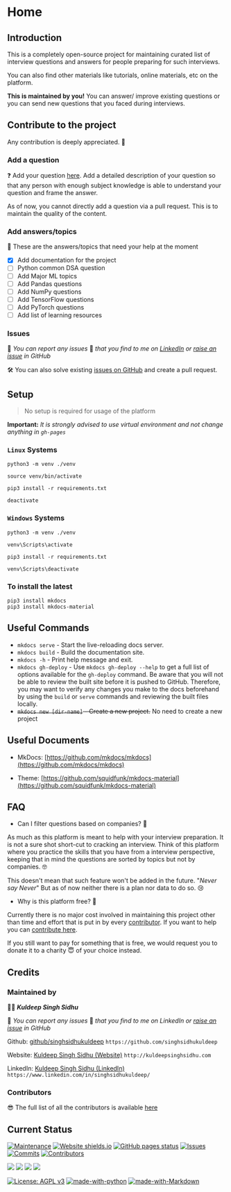 # Home

## Introduction

This is a completely open-source project for maintaining curated list of interview questions and answers for people preparing for such interviews. 

You can also find other materials like tutorials, online materials, etc on the platform.

**This is maintained by you!** You can answer/ improve existing questions or you can send new questions that you faced during interviews.

## Contribute to the project

Any contribution is deeply appreciated. 🙏

### Add a question

❓ Add your question [here](https://github.com/singhsidhukuldeep/data-science-interview-prep/issues). Add a detailed description of your question so that any person with enough subject knowledge is able to understand your question and frame the answer.

As of now, you cannot directly add a question via a pull request. This is to maintain the quality of the content.

### Add answers/topics 

📝 These are the answers/topics that need your help at the moment

* [x] Add documentation for the project
* [ ] Python common DSA question
* [ ] Add Major ML topics
* [ ] Add Pandas questions
* [ ] Add NumPy questions
* [ ] Add TensorFlow questions
* [ ] Add PyTorch questions
* [ ] Add list of learning resources

### Issues

🔧 *You can report any issues* 🧐 *that you find to me on [LinkedIn](#maintained-by) or [raise an issue](https://github.com/singhsidhukuldeep/data-science-interview-prep/issues) in GitHub*

🛠 You can also solve existing [issues on GitHub](https://github.com/singhsidhukuldeep/data-science-interview-prep/issues) and create a pull request.

## Setup

> No setup is required for usage of the platform

**Important:** *It is strongly advised to use virtual environment and not change anything in `gh-pages`*

### `Linux` Systems

```shell
python3 -m venv ./venv

source venv/bin/activate

pip3 install -r requirements.txt
```

```shell
deactivate
```

### `Windows` Systems

```shell
python3 -m venv ./venv

venv\Scripts\activate

pip3 install -r requirements.txt
```

```shell
venv\Scripts\deactivate
```

### To install the latest

```shell
pip3 install mkdocs
pip3 install mkdocs-material
```  

## Useful Commands

* `mkdocs serve` - Start the live-reloading docs server.
* `mkdocs build` - Build the documentation site.
* `mkdocs -h` - Print help message and exit.
* `mkdocs gh-deploy` - Use `mkdocs gh-deploy --help` to get a full list of options available for the `gh-deploy` command.
    Be aware that you will not be able to review the built site before it is pushed to GitHub. Therefore, you may want to verify any changes you make to the docs beforehand by using the `build` or `serve` commands and reviewing the built files locally.
* ~~`mkdocs new [dir-name]` - Create a new project.~~ No need to create a new project
    
## Useful Documents

* MkDocs: [https://github.com/mkdocs/mkdocs](https://github.com/mkdocs/mkdocs)

* Theme: [https://github.com/squidfunk/mkdocs-material](https://github.com/squidfunk/mkdocs-material)

## FAQ

* Can I filter questions based on companies? 🤪

As much as this platform is meant to help with your interview preparation. It is not a sure shot short-cut to cracking an interview.
Think of this platform where you practice the skills that you have from a interview perspective, 
keeping that in mind the questions are sorted by topics but not by companies. 🤓

This doesn't mean that such feature won't be added in the future. "*Never say Never*" But as of now neither there is a plan nor data to do so. 😢

* Why is this platform free? 🤗

Currently there is no major cost involved in maintaining this project other than time and effort that is put in by every [contributor](https://github.com/singhsidhukuldeep/data-science-interview-prep/graphs/contributors). 
If you want to help you can [contribute here](#contribute-to-the-project). 

If you still want to pay for something that is free, we would request you to donate it to a charity 😇 of your choice instead.

## Credits

### Maintained by

👨‍🎓 ***Kuldeep Singh Sidhu*** 

🔧 *You can report any issues* 🧐 *that you find to me on LinkedIn or [raise an issue](https://github.com/singhsidhukuldeep/data-science-interview-prep/issues) in GitHub*

Github: [github/singhsidhukuldeep](https://github.com/singhsidhukuldeep)
`https://github.com/singhsidhukuldeep`

Website: [Kuldeep Singh Sidhu (Website)](http://kuldeepsinghsidhu.com)
`http://kuldeepsinghsidhu.com`

LinkedIn: [Kuldeep Singh Sidhu (LinkedIn)](https://www.linkedin.com/in/singhsidhukuldeep/)
`https://www.linkedin.com/in/singhsidhukuldeep/`

### Contributors

😎 The full list of all the contributors is available [here](https://github.com/singhsidhukuldeep/data-science-interview-prep/graphs/contributors)

## Current Status

[![Maintenance](https://img.shields.io/badge/Maintained%3F-yes-green.svg)](https://github.com/singhsidhukuldeep)
[![Website shields.io](https://img.shields.io/website?url=https%3A%2F%2Fsinghsidhukuldeep.github.io%2Fdata-science-interview-prep%2F)](https://singhsidhukuldeep.github.io/data-science-interview-prep/)
[![GitHub pages status](https://img.shields.io/github/deployments/singhsidhukuldeep/data-science-interview-prep/github-pages)](https://github.com/singhsidhukuldeep/data-science-interview-prep/deployments/activity_log?environment=github-pages)
[![Issues](https://img.shields.io/github/issues/singhsidhukuldeep/data-science-interview-prep)](https://github.com/singhsidhukuldeep/data-science-interview-prep/issues)
[![Commits](https://img.shields.io/github/last-commit/singhsidhukuldeep/data-science-interview-prep)](https://github.com/singhsidhukuldeep/data-science-interview-prep/commits/master)
[![Contributors](https://img.shields.io/github/contributors/singhsidhukuldeep/data-science-interview-prep)](https://github.com/singhsidhukuldeep/data-science-interview-prep/graphs/contributors)

[![](https://img.shields.io/github/forks/singhsidhukuldeep/data-science-interview-prep?style=social)](https://github.com/singhsidhukuldeep/data-science-interview-prep/network/members)
[![](https://img.shields.io/github/stars/singhsidhukuldeep/data-science-interview-prep?style=social)](https://github.com/singhsidhukuldeep/data-science-interview-prep/stargazers)
[![](https://img.shields.io/github/watchers/singhsidhukuldeep/data-science-interview-prep?style=social)](https://github.com/singhsidhukuldeep/data-science-interview-prep/watchers)
[![](https://img.shields.io/github/followers/singhsidhukuldeep?style=social)](https://github.com/singhsidhukuldeep?tab=followers)

[![License: AGPL v3](https://img.shields.io/badge/License-AGPL%20v3-blue.svg)](https://www.gnu.org/licenses/agpl-3.0)
[![made-with-python](https://img.shields.io/badge/Made%20with-Python-1f425f.svg)](https://www.python.org/)
[![made-with-Markdown](https://img.shields.io/badge/Made%20with-Markdown-1f425f.svg)](http://commonmark.org)